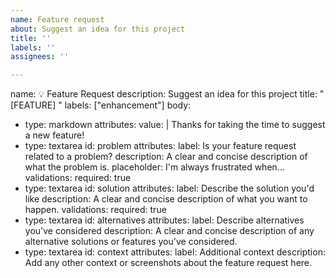 ```yaml
---
name: Feature request
about: Suggest an idea for this project
title: ''
labels: ''
assignees: ''

---
```


name: 💡 Feature Request
description: Suggest an idea for this project
title: "[FEATURE] "
labels: ["enhancement"]
body:
  - type: markdown
    attributes:
      value: |
        Thanks for taking the time to suggest a new feature!
  - type: textarea
    id: problem
    attributes:
      label: Is your feature request related to a problem?
      description: A clear and concise description of what the problem is.
      placeholder: I'm always frustrated when...
    validations:
      required: true
  - type: textarea
    id: solution
    attributes:
      label: Describe the solution you'd like
      description: A clear and concise description of what you want to happen.
    validations:
      required: true
  - type: textarea
    id: alternatives
    attributes:
      label: Describe alternatives you've considered
      description: A clear and concise description of any alternative solutions or features you've considered.
  - type: textarea
    id: context
    attributes:
      label: Additional context
      description: Add any other context or screenshots about the feature request here.
